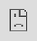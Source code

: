 ```yaml
---
layout: default
permalink: /projects/xbpmmm/
---
```

{% include project-back.html %}

# XBPMMM

## A Travelogue of Morphing Bodies

### 10.2021 - 01.2023 

An artistic and transgressive multiplayer VR experience \| Meta Quest 2 

**Technologies:** Unity, C#, XR Interaction Toolkit, MQTT, Mirror Networking


<a href="https://www.jannenorakummer.de/leakingbody">XBPMMM</a> is an immersive multiplayer game that utilizes virtual reality (VR) and a specialized suit to merge players' physical bodies with the virtual experience. In this game, players assume the role of avatars that constantly transform throughout various levels. Through a combination of performative art, gameplay mechanics, body theories, and computational elements, XBPMMM aims to provoke self-awareness and introspection regarding one's own corporeal existence. It offers a unique perspective on body politics from a queer feminist lens, challenging established power structures and presenting alternative ways of perceiving, processing, and treating bodies. 

By incorporating breath sensors and actuators, XBPMMM establishes a connection between players' physical sensations and the virtual or real-world environments. This connection enables players to immerse themselves in the narrative and explore socially relevant issues on a more profound level, fostering a sense of agency and engagement.

From January 19 to 22, 2023, the immersive experience was presented on a large stage at HAU - Hebbel am Ufer. It also could be experience at the <a href="https://2023.adaf.gr/portfolio-item/xbpmmm-a-travelogue-of-morphing-bodies/" target="_blank">Athens Digital Arts Festival (ADAF) 2023</a> in Greece. 

<div class="video">
    <iframe src="https://player.vimeo.com/video/799404250?h=e867ac81ef" 
            style="position:absolute;top:0;left:0;width:100%;height:100%;" 
            frameborder="0" 
            allow="autoplay; fullscreen; picture-in-picture" 
            allowfullscreen>
    </iframe>
</div>

**Artists:** Janne Kummer, Anton Krause, Steph Holl-Trieu, Philisha Kraatz, Codi Körner & Johannes Aue. <a href="https://xr-unites.fki.htw-berlin.de/en/current-artistic-fellows/" target="_blank">Further information.</a>

**Development:** <a href="https://xr-unites.fki.htw-berlin.de/en/xbpmmm/">XR_Unites team</a>, University of Applied Sciences Berlin & Lena Biresch (desktop version)

{% include image-gallery.html folder="/uploads/xbpmmm/" %}

<script src="https://player.vimeo.com/api/player.js"></script>

